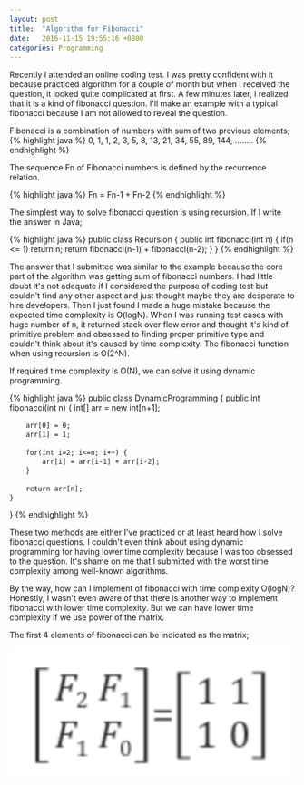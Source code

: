 ```yaml
---
layout: post
title:  "Algorithm for Fibonacci"
date:   2016-11-15 19:55:16 +0800
categories: Programming
---
```



Recently I attended an online coding test. I was pretty confident with it because practiced algorithm for a couple of month but when I received the question, it looked quite complicated at first. A few minutes later, I realized that it is a kind of fibonacci question. I'll make an example with a typical fibonacci because I am not allowed to reveal the question.

Fibonacci is a combination of numbers with sum of two previous elements;
{% highlight java %}
0, 1, 1, 2, 3, 5, 8, 13, 21, 34, 55, 89, 144, ……..
{% endhighlight %}

The sequence Fn of Fibonacci numbers is defined by the recurrence relation.

{% highlight java %}
Fn = Fn-1 + Fn-2
{% endhighlight %}

The simplest way to solve fibonacci question is using recursion. If I write the answer in Java;

{% highlight java %}
public class Recursion {
    public int fibonacci(int n) {
        if(n <= 1) return n;
        return fibonacci(n-1) + fibonacci(n-2);
    }
}
{% endhighlight %}

The answer that I submitted was similar to the example because the core part of the algorithm was getting sum of fibonacci numbers. I had little doubt it's not adequate if I considered the purpose of coding test but couldn't find any other aspect and just thought maybe they are desperate to hire developers. Then I just found I made a huge mistake because the expected time complexity is O(logN). When I was running test cases with huge number of n, it returned stack over flow error and thought it's kind of primitive problem and obsessed to finding proper primitive type and couldn't think about it's caused by time complexity. The fibonacci function when using recursion is O(2^N).

If required time complexity is O(N), we can solve it using dynamic programming.

{% highlight java %}
public class DynamicProgramming {
    public int fibonacci(int n) {
        int[] arr = new int[n+1];

        arr[0] = 0;
        arr[1] = 1;

        for(int i=2; i<=n; i++) {
            arr[i] = arr[i-1] + arr[i-2];
        }

        return arr[n];
    }
}
{% endhighlight %}

These two methods are either I've practiced or at least heard how I solve fibonacci questions. I couldn't even think about using dynamic programming for having lower time complexity because I was too obsessed to the question. It's shame on me that I submitted with the worst time complexity among well-known algorithms.

By the way, how can I implement of fibonacci with time complexity O(logN)? Honestly, I wasn't even aware of that there is another way to implement fibonacci with lower time complexity. But we can have lower time complexity if we use power of the matrix.

The first 4 elements of fibonacci can be indicated as the matrix;

<img src="/assets/screen-shot-2016-11-15-at-3-57-19-pm.png" width="500px">
<br/>



<!--






Then, the matrix to the power of n is;

screen-shot-2016-11-15-at-4-10-01-pm







We can implement fibonacci with time complexity O(N) like below.

public class MatrixON {
    public int fibonacci(int n) {
        int[][] arrA = {{1,1},{1,0}};

        if(n==0) return 0;

        matrixPower(arrA, n-1);

        return arrA[0][0];
    }

    private void matrixPower(int[][] arrA, int n) {
        int[][] arrB = new int[][]{{1,1},{1,0}};

        for(int i=2; i<=n; i++) {
            multiply(arrA, arrB);
        }
    }

    private void multiply(int[][] arrA, int[][] arrB) {
        int w = arrA[0][0]*arrB[0][0] + arrA[0][1]*arrB[1][0];
        int x = arrA[0][0]*arrB[0][1] + arrA[0][1]*arrB[1][1];
        int y = arrA[1][0]*arrB[0][0] + arrA[1][1]*arrB[1][0];
        int z = arrA[1][0]*arrB[0][1] + arrA[1][1]*arrB[1][1];

        arrA[0][0] = w;
        arrA[0][1] = x;
        arrA[1][0] = y;
        arrA[1][1] = z;
    }
}
Let's squeeze little bit more. This method can be optimized to work in O(logN) time complexity. We can do recursive multiplication to get matrixPower(int[][] arrA, int n) in the previous method.

This idea comes from the fomula;

screen-shot-2016-11-15-at-4-38-57-pm

Therefore the matrix can be;

screen-shot-2016-11-15-at-4-39-50-pm

Keeping dividing with half(n/2) until n became 1, then we can get Fn from the matrix. The upper fomula is when n is even, and the under fomula is used when n is odd because of loosing 1 when n is divided by 2.

screen-shot-2016-11-15-at-4-51-32-pm

This can be expressed using Java code;

public class MatrixOlogN {
    public int fibonacci(int n) {
        int[][] arrA = {{1,1},{1,0}};

        if(n == 0) return 0;

        matrixPower(arrA, n-1);

        return arrA[0][0];
    }

    private void matrixPower(int[][] arrA, int n) {
        if(n <= 1) return;

        int[][] arrB = {{1,1},{1,0}};

        matrixPower(arrA, n/2);

        multiply(arrA, arrA);
        if(n % 2 != 0) multiply(arrA, arrB);
    }

    private void multiply(int[][] arrA, int[][] arrB) {
        int w = arrA[0][0]*arrB[0][0] + arrA[0][1]*arrB[1][0];
        int x = arrA[0][0]*arrB[0][1] + arrA[0][1]*arrB[1][1];
        int y = arrA[1][0]*arrB[0][0] + arrA[1][1]*arrB[1][0];
        int z = arrA[1][0]*arrB[0][1] + arrA[1][1]*arrB[1][1];

        arrA[0][0] = w;
        arrA[0][1] = x;
        arrA[1][0] = y;
        arrA[1][1] = z;
    }
}
So this is what I should have submitted. One thing that consolable is I couldn't have written it even if I had been aware of the time complexity requirement. I was given an hour for the test but it actually took several hours to understand this linear algebra way. But I regret that I was overestimated my knowledge of algorithm. Practicing algorithm is a kind of daily work-out for programmers and I feel I've been getting more confident for programming since I started practicing it. Failures of coding test always gets me frustrated and have a doubt whether I should keep spending time for it.  I totally fucked up my last promising chance in Singapore. Now it's time to go back to the basement and reorganize myself to make new plans for life. -->
